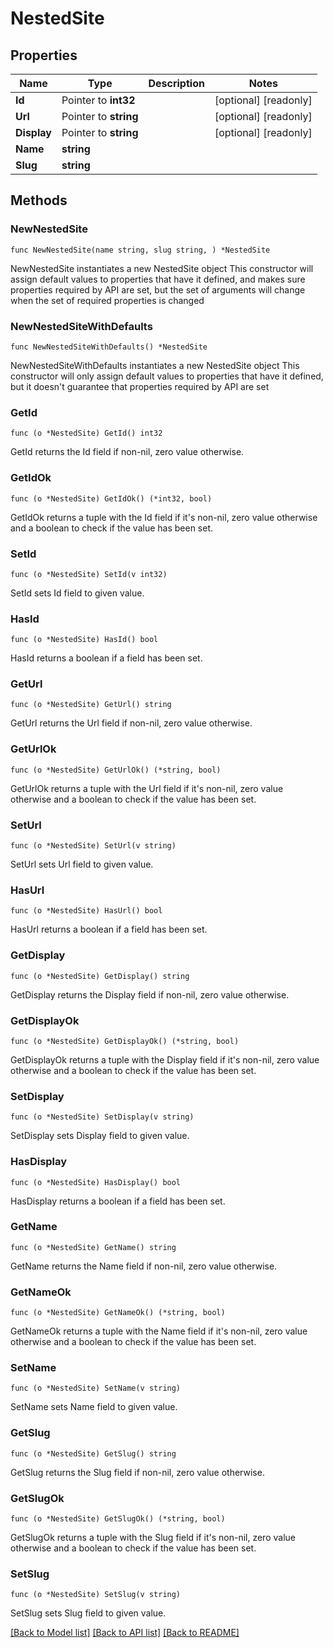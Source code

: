 # NestedSite

## Properties

Name | Type | Description | Notes
------------ | ------------- | ------------- | -------------
**Id** | Pointer to **int32** |  | [optional] [readonly] 
**Url** | Pointer to **string** |  | [optional] [readonly] 
**Display** | Pointer to **string** |  | [optional] [readonly] 
**Name** | **string** |  | 
**Slug** | **string** |  | 

## Methods

### NewNestedSite

`func NewNestedSite(name string, slug string, ) *NestedSite`

NewNestedSite instantiates a new NestedSite object
This constructor will assign default values to properties that have it defined,
and makes sure properties required by API are set, but the set of arguments
will change when the set of required properties is changed

### NewNestedSiteWithDefaults

`func NewNestedSiteWithDefaults() *NestedSite`

NewNestedSiteWithDefaults instantiates a new NestedSite object
This constructor will only assign default values to properties that have it defined,
but it doesn't guarantee that properties required by API are set

### GetId

`func (o *NestedSite) GetId() int32`

GetId returns the Id field if non-nil, zero value otherwise.

### GetIdOk

`func (o *NestedSite) GetIdOk() (*int32, bool)`

GetIdOk returns a tuple with the Id field if it's non-nil, zero value otherwise
and a boolean to check if the value has been set.

### SetId

`func (o *NestedSite) SetId(v int32)`

SetId sets Id field to given value.

### HasId

`func (o *NestedSite) HasId() bool`

HasId returns a boolean if a field has been set.

### GetUrl

`func (o *NestedSite) GetUrl() string`

GetUrl returns the Url field if non-nil, zero value otherwise.

### GetUrlOk

`func (o *NestedSite) GetUrlOk() (*string, bool)`

GetUrlOk returns a tuple with the Url field if it's non-nil, zero value otherwise
and a boolean to check if the value has been set.

### SetUrl

`func (o *NestedSite) SetUrl(v string)`

SetUrl sets Url field to given value.

### HasUrl

`func (o *NestedSite) HasUrl() bool`

HasUrl returns a boolean if a field has been set.

### GetDisplay

`func (o *NestedSite) GetDisplay() string`

GetDisplay returns the Display field if non-nil, zero value otherwise.

### GetDisplayOk

`func (o *NestedSite) GetDisplayOk() (*string, bool)`

GetDisplayOk returns a tuple with the Display field if it's non-nil, zero value otherwise
and a boolean to check if the value has been set.

### SetDisplay

`func (o *NestedSite) SetDisplay(v string)`

SetDisplay sets Display field to given value.

### HasDisplay

`func (o *NestedSite) HasDisplay() bool`

HasDisplay returns a boolean if a field has been set.

### GetName

`func (o *NestedSite) GetName() string`

GetName returns the Name field if non-nil, zero value otherwise.

### GetNameOk

`func (o *NestedSite) GetNameOk() (*string, bool)`

GetNameOk returns a tuple with the Name field if it's non-nil, zero value otherwise
and a boolean to check if the value has been set.

### SetName

`func (o *NestedSite) SetName(v string)`

SetName sets Name field to given value.


### GetSlug

`func (o *NestedSite) GetSlug() string`

GetSlug returns the Slug field if non-nil, zero value otherwise.

### GetSlugOk

`func (o *NestedSite) GetSlugOk() (*string, bool)`

GetSlugOk returns a tuple with the Slug field if it's non-nil, zero value otherwise
and a boolean to check if the value has been set.

### SetSlug

`func (o *NestedSite) SetSlug(v string)`

SetSlug sets Slug field to given value.



[[Back to Model list]](../README.md#documentation-for-models) [[Back to API list]](../README.md#documentation-for-api-endpoints) [[Back to README]](../README.md)


